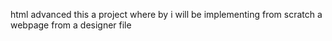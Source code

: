 html advanced
this a project where by i will be implementing from scratch a webpage from a designer file

